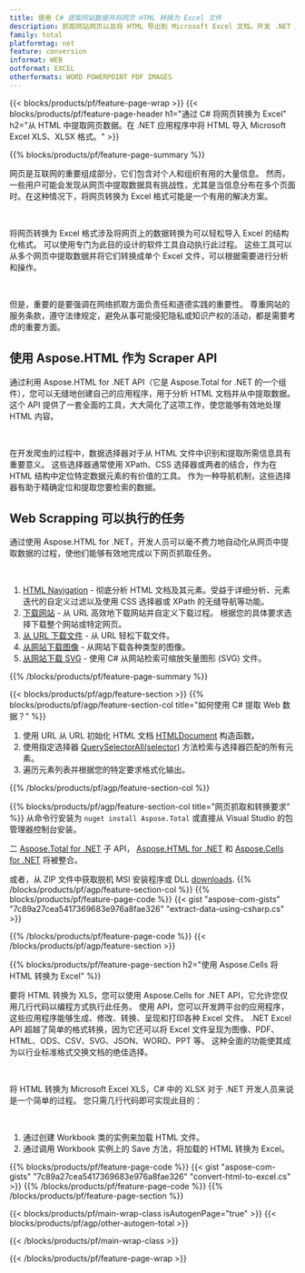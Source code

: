 ```yaml
---
title: 使用 C# 提取网站数据并将网页 HTML 转换为 Excel 文件
description: 抓取网站网页以及将 HTML 导出到 Microsoft Excel 文档。开发 .NET 应用程序以将网站数据抓取为 XLS、XLSX 格式。
family: total
platformtag: net
feature: conversion
informat: WEB
outformat: EXCEL
otherformats: WORD POWERPOINT PDF IMAGES
---
```

{{< blocks/products/pf/feature-page-wrap >}}
{{< blocks/products/pf/feature-page-header h1="通过 C# 将网页转换为 Excel" h2="从 HTML 中提取网页数据。在 .NET 应用程序中将 HTML 导入 Microsoft Excel XLS、XLSX 格式。" >}}

{{% blocks/products/pf/feature-page-summary %}}

<p>网页是互联网的重要组成部分，它们包含对个人和组织有用的大量信息。 然而，一些用户可能会发现从网页中提取数据具有挑战性，尤其是当信息分布在多个页面时。在这种情况下，将网页转换为 Excel 格式可能是一个有用的解决方案。</p><br />
<p>将网页转换为 Excel 格式涉及将网页上的数据转换为可以轻松导入 Excel 的结构化格式。 可以使用专门为此目的设计的软件工具自动执行此过程。 这些工具可以从多个网页中提取数据并将它们转换成单个 Excel 文件，可以根据需要进行分析和操作。</p><br />

<p>但是，重要的是要强调在网络抓取方面负责任和道德实践的重要性。 尊重网站的服务条款，遵守法律规定，避免从事可能侵犯隐私或知识产权的活动，都是需要考虑的重要方面。</p>

<h2 class="heading-border">使用 Aspose.HTML 作为 Scraper API</h2>

<p>通过利用 Aspose.HTML for .NET API（它是 Aspose.Total for .NET 的一个组件），您可以无缝地创建自己的应用程序，用于分析 HTML 文档并从中提取数据。 这个 API 提供了一套全面的工具，大大简化了这项工作，使您能够有效地处理 HTML 内容。</p><br />

<p>在开发爬虫的过程中，数据选择器对于从 HTML 文件中识别和提取所需信息具有重要意义。 这些选择器通常使用 XPath、CSS 选择器或两者的结合，作为在 HTML 结构中定位特定数据元素的有价值的工具。 作为一种导航机制，这些选择器有助于精确定位和提取您要检索的数据。</p>

<h2 class="heading-border">Web Scrapping 可以执行的任务</h2>

<p>通过使用 Aspose.HTML for .NET，开发人员可以毫不费力地自动化从网页中提取数据的过程，使他们能够有效地完成以下网页抓取任务。</p><br />

1. [HTML Navigation](https://docs.aspose.com/html/net/html-navigation/) - 彻底分析 HTML 文档及其元素。受益于详细分析、元素迭代的自定义过滤以及使用 CSS 选择器或 XPath 的无缝导航等功能。
2. [下载网站](https://docs.aspose.com/html/net/download-website/) - 从 URL 高效地下载网站并自定义下载过程。 根据您的具体要求选择下载整个网站或特定网页。
3. [从 URL 下载文件](https://docs.aspose.com/html/net/download-file-from-url/) - 从 URL 轻松下载文件。
4. [从网站下载图像](https://docs.aspose.com/html/net/download-images-from-website/) - 从网站下载各种类型的图像。
5. [从网站下载 SVG](https://docs.aspose.com/html/net/download-svg-from-website/) - 使用 C# 从网站检索可缩放矢量图形 (SVG) 文件。

{{% /blocks/products/pf/feature-page-summary  %}}

{{< blocks/products/pf/agp/feature-section >}}
{{% blocks/products/pf/agp/feature-section-col title="如何使用 C# 提取 Web 数据？" %}}

1. 使用 URL 从 URL 初始化 HTML 文档 [HTMLDocument](https://reference.aspose.com/html/net/aspose.html/htmldocument/htmldocument/) 构造函数。
2. 使用指定选择器 [QuerySelectorAll(selector)](https://reference.aspose.com/html/net/aspose.html.dom/document/queryselectorall/) 方法检索与选择器匹配的所有元素。
3. 遍历元素列表并根据您的特定要求格式化输出。
 
{{% /blocks/products/pf/agp/feature-section-col %}}

{{% blocks/products/pf/agp/feature-section-col title="网页抓取和转换要求" %}}
从命令行安装为 ```nuget install Aspose.Total``` 或直接从 Visual Studio 的包管理器控制台安装。

二 [Aspose.Total for .NET](https://products.aspose.com/total/net/) 子 API， [Aspose.HTML for .NET](https://products.aspose.com/html/net/) 和 [Aspose.Cells for .NET](https://products.aspose.com/cells/net/) 将被整合。

或者，从 ZIP 文件中获取脱机 MSI 安装程序或 DLL [downloads](https://releases.aspose.com/total/net).
{{% /blocks/products/pf/agp/feature-section-col %}}
{{% blocks/products/pf/feature-page-code %}}
{{< gist "aspose-com-gists" "7c89a27cea5417369683e976a8fae326" "extract-data-using-csharp.cs" >}}

{{% /blocks/products/pf/feature-page-code %}}
{{< /blocks/products/pf/agp/feature-section >}}

{{% blocks/products/pf/feature-page-section  h2="使用 Aspose.Cells 将 HTML 转换为 Excel" %}}
<p>要将 HTML 转换为 XLS，您可以使用 Aspose.Cells for .NET API，它允许您仅用几行代码以编程方式执行此任务。 使用 API，您可以开发跨平台的应用程序，这些应用程序能够生成、修改、转换、呈现和打印各种 Excel 文件。 .NET Excel API 超越了简单的格式转换，因为它还可以将 Excel 文件呈现为图像、PDF、HTML、ODS、CSV、SVG、JSON、WORD、PPT 等。 这种全面的功能使其成为以行业标准格式交换文档的绝佳选择。</p><br />

<p>将 HTML 转换为 Microsoft Excel XLS，C# 中的 XLSX 对于 .NET 开发人员来说是一个简单的过程。 您只需几行代码即可实现此目的：</p><br />

1. 通过创建 Workbook 类的实例来加载 HTML 文件。
1. 通过调用 Workbook 实例上的 Save 方法，将加载的 HTML 转换为 Excel。

{{% blocks/products/pf/feature-page-code %}}
{{< gist "aspose-com-gists" "7c89a27cea5417369683e976a8fae326" "convert-html-to-excel.cs" >}}
{{% /blocks/products/pf/feature-page-code  %}}
{{% /blocks/products/pf/feature-page-section %}}

{{< blocks/products/pf/main-wrap-class isAutogenPage="true" >}}
{{< blocks/products/pf/agp/other-autogen-total >}}

{{< /blocks/products/pf/main-wrap-class >}}

{{< /blocks/products/pf/feature-page-wrap >}}